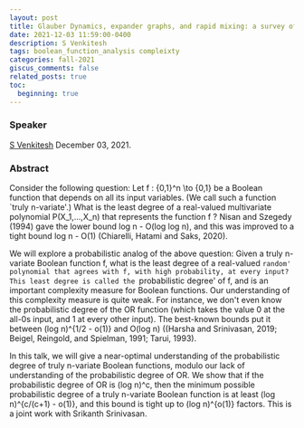 ```yaml
---
layout: post
title: Glauber Dynamics, expander graphs, and rapid mixing: a survey of problems and techniques
date: 2021-12-03 11:59:00-0400
description: S Venkitesh
tags: boolean_function_analysis compleixty
categories: fall-2021
giscus_comments: false
related_posts: true
toc:
  beginning: true
---
```


### Speaker 

[S Venkitesh](https://sites.google.com/view/venkitesh/home)
December 03, 2021. 


### Abstract

Consider the following question:  Let f : {0,1}^n \to {0,1} be a Boolean function that depends on all its input variables.  (We call such a function `truly n-variate'.) What is the least degree of a real-valued multivariate polynomial P(X_1,...,X_n) that represents the function f ? Nisan and Szegedy (1994) gave the lower bound log n - O(log log n), and this was improved to a tight bound log n - O(1) (Chiarelli, Hatami and Saks, 2020).

We will explore a probabilistic analog of the above question:  Given a truly n-variate Boolean function f, what is the least degree of a real-valued `random' polynomial that agrees with f, with high probability, at every input?  This least degree is called the `probabilistic degree' of f, and is an important complexity measure for Boolean functions.  Our understanding of this complexity measure is quite weak.  For instance, we don't even know the probabilistic degree of the OR function (which takes the value 0 at the all-0s input, and 1 at every other input).  The best-known bounds put it between (log n)^{1/2 - o(1)} and O(log n) ((Harsha and Srinivasan, 2019; Beigel, Reingold, and Spielman, 1991; Tarui, 1993).

In this talk, we will give a near-optimal understanding of the probabilistic degree of truly n-variate Boolean functions, modulo our lack of understanding of the probabilistic degree of OR.  We show that if the probabilistic degree of OR is (log n)^c, then the minimum possible probabilistic degree of a truly n-variate Boolean function is at least (log n)^{c/(c+1) - o(1)}, and this bound is tight up to (log n)^{o(1)} factors.
This is a joint work with Srikanth Srinivasan.
